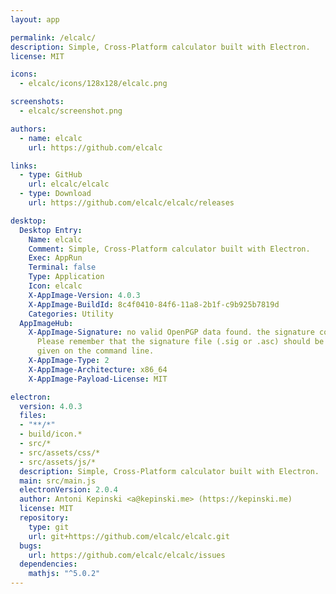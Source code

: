 ```yaml
---
layout: app

permalink: /elcalc/
description: Simple, Cross-Platform calculator built with Electron.
license: MIT

icons:
  - elcalc/icons/128x128/elcalc.png

screenshots:
  - elcalc/screenshot.png

authors:
  - name: elcalc
    url: https://github.com/elcalc

links:
  - type: GitHub
    url: elcalc/elcalc
  - type: Download
    url: https://github.com/elcalc/elcalc/releases

desktop:
  Desktop Entry:
    Name: elcalc
    Comment: Simple, Cross-Platform calculator built with Electron.
    Exec: AppRun
    Terminal: false
    Type: Application
    Icon: elcalc
    X-AppImage-Version: 4.0.3
    X-AppImage-BuildId: 8c4f0410-84f6-11a8-2b1f-c9b925b7819d
    Categories: Utility
  AppImageHub:
    X-AppImage-Signature: no valid OpenPGP data found. the signature could not be verified.
      Please remember that the signature file (.sig or .asc) should be the first file
      given on the command line.
    X-AppImage-Type: 2
    X-AppImage-Architecture: x86_64
    X-AppImage-Payload-License: MIT

electron:
  version: 4.0.3
  files:
  - "**/*"
  - build/icon.*
  - src/*
  - src/assets/css/*
  - src/assets/js/*
  description: Simple, Cross-Platform calculator built with Electron.
  main: src/main.js
  electronVersion: 2.0.4
  author: Antoni Kepinski <a@kepinski.me> (https://kepinski.me)
  license: MIT
  repository:
    type: git
    url: git+https://github.com/elcalc/elcalc.git
  bugs:
    url: https://github.com/elcalc/elcalc/issues
  dependencies:
    mathjs: "^5.0.2"
---
```

